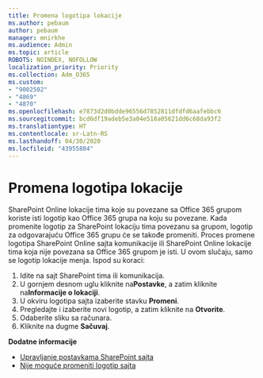 ```yaml
---
title: Promena logotipa lokacije
ms.author: pebaum
author: pebaum
manager: mnirkhe
ms.audience: Admin
ms.topic: article
ROBOTS: NOINDEX, NOFOLLOW
localization_priority: Priority
ms.collection: Adm_O365
ms.custom:
- "9002502"
- "4869"
- "4870"
ms.openlocfilehash: e7873d2d0bdde96556d7852811dfdfd6aafebbc6
ms.sourcegitcommit: bcd6df19adeb5e3a04e518a05621dd6c68da93f2
ms.translationtype: HT
ms.contentlocale: sr-Latn-RS
ms.lasthandoff: 04/30/2020
ms.locfileid: "43955804"
---
```

# <a name="change-site-logo"></a>Promena logotipa lokacije

SharePoint Online lokacije tima koje su povezane sa Office 365 grupom koriste isti logotip kao Office 365 grupa na koju su povezane. Kada promenite logotip za SharePoint lokaciju tima povezanu sa grupom, logotip za odgovarajuću Office 365 grupu će se takođe promeniti. Proces promene logotipa SharePoint Online sajta komunikacije ili SharePoint Online lokacije tima koja nije povezana sa Office 365 grupom je isti. U ovom slučaju, samo se logotip lokacije menja. Ispod su koraci:

1. Idite na sajt SharePoint tima ili komunikacija.
2. U gornjem desnom uglu kliknite na**Postavke**, a zatim kliknite na**Informacije o lokaciji**.
3. U okviru logotipa sajta izaberite stavku **Promeni**.
4. Pregledajte i izaberite novi logotip, a zatim kliknite na **Otvorite**.
5. Odaberite sliku sa računara.
6. Kliknite na dugme **Sačuvaj**.

**Dodatne informacije**

- [Upravljanje postavkama SharePoint sajta](https://support.office.com/article/manage-your-sharepoint-site-settings-8376034d-d0c7-446e-9178-6ab51c58df42)
- [Nije moguće promeniti logotip sajta](https://docs.microsoft.com/sharepoint/troubleshoot/sites/error-when-changing-o365-site-logo)
